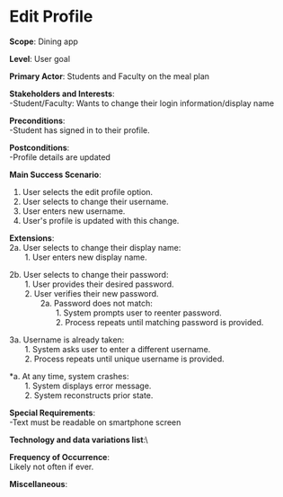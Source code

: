 # Edit Profile

**Scope**: Dining app

**Level**: User goal

**Primary Actor**: Students and Faculty on the meal plan

**Stakeholders and Interests**:\
-Student/Faculty: Wants to change their login information/display name

**Preconditions**:\
-Student has signed in to their profile.

**Postconditions**:\
-Profile details are updated

**Main Success Scenario**:
1. User selects the edit profile option.
2. User selects to change their username.
3. User enters new username.
4. User's profile is updated with this change.

**Extensions**:\
2a. User selects to change their display name:\
&nbsp;&nbsp;&nbsp;&nbsp;&nbsp;&nbsp; 1. User enters new display name.

2b. User selects to change their password:\
&nbsp;&nbsp;&nbsp;&nbsp;&nbsp;&nbsp; 1. User provides their desired password.\
&nbsp;&nbsp;&nbsp;&nbsp;&nbsp;&nbsp; 2. User verifies their new password.\
&nbsp;&nbsp;&nbsp;&nbsp;&nbsp;&nbsp; &nbsp;&nbsp;&nbsp;&nbsp;&nbsp;&nbsp; 2a. Password does not match:\
&nbsp;&nbsp;&nbsp;&nbsp;&nbsp;&nbsp; &nbsp;&nbsp;&nbsp;&nbsp;&nbsp;&nbsp; &nbsp;&nbsp;&nbsp;&nbsp;&nbsp;&nbsp; 1. System prompts user to reenter password.\
&nbsp;&nbsp;&nbsp;&nbsp;&nbsp;&nbsp; &nbsp;&nbsp;&nbsp;&nbsp;&nbsp;&nbsp; &nbsp;&nbsp;&nbsp;&nbsp;&nbsp;&nbsp; 2. Process repeats until matching password is provided.


3a. Username is already taken:\
&nbsp;&nbsp;&nbsp;&nbsp;&nbsp;&nbsp; 1. System asks user to enter a different username.\
&nbsp;&nbsp;&nbsp;&nbsp;&nbsp;&nbsp;  2. Process repeats until unique username is provided.

*a. At any time, system crashes:\
&nbsp;&nbsp;&nbsp;&nbsp;&nbsp;&nbsp;    1. System displays error message.\
&nbsp;&nbsp;&nbsp;&nbsp;&nbsp;&nbsp;    2. System reconstructs prior state.

**Special Requirements**:\
-Text must be readable on smartphone screen

**Technology and data variations list**:\

**Frequency of Occurrence**:\
Likely not often if ever.

**Miscellaneous**: 
